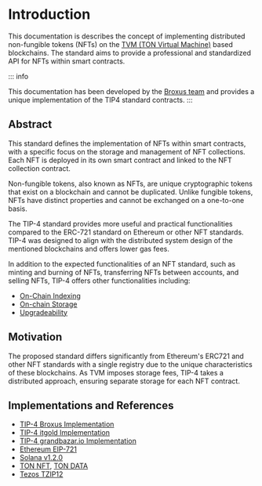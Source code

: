 # Introduction
This documentation is describes the concept of implementing distributed non-fungible tokens (NFTs) on the [TVM (TON Virtual Machine)](https://github.com/tonlabs/TON-Solidity-Compiler/tree/master) based blockchains. The standard aims to provide a professional and standardized API for NFTs within smart contracts.

::: info

This documentation has been developed by the [Broxus team](https://broxus.com/) and provides a unique implementation of the TIP4 standard contracts.
:::

## Abstract
This standard defines the implementation of NFTs within smart contracts, with a specific focus on the storage and management of NFT collections. Each NFT is deployed in its own smart contract and linked to the NFT collection contract.

Non-fungible tokens, also known as NFTs, are unique cryptographic tokens that exist on a blockchain and cannot be duplicated. Unlike fungible tokens, NFTs have distinct properties and cannot be exchanged on a one-to-one basis.

The TIP-4 standard provides more useful and practical functionalities compared to the ERC-721 standard on Ethereum or other NFT standards. TIP-4 was designed to align with the distributed system design of the mentioned blockchains and offers lower gas fees.

In addition to the expected functionalities of an NFT standard, such as minting and burning of NFTs, transferring NFTs between accounts, and selling NFTs, TIP-4 offers other functionalities including:

- [On-Chain Indexing](/specification/tip4_3.md)
- [On-chain Storage](/specification/tip4_4.md)
- [Upgradeability](/specification/tip4_6.md)

## Motivation
The proposed standard differs significantly from Ethereum's ERC721 and other NFT standards with a single registry due to the unique characteristics of these blockchains. As TVM imposes storage fees, TIP-4 takes a distributed approach, ensuring separate storage for each NFT contract.

## Implementations and References
- [TIP-4 Broxus Implementation ](https://github.com/broxus/tip4/tree/master/contracts)
- [TIP-4 itgold Implementation](https://github.com/itgoldio/everscale-tip)
- [TIP-4 grandbazar.io Implementation](https://github.com/grandbazar-io/everscale-tip4.6-contracts)
- [Ethereum EIP-721](https://eips.ethereum.org/EIPS/eip-721)
- [Solana v1.2.0](https://docs.metaplex.com/token-metadata/specification)
- [TON NFT](https://github.com/ton-blockchain/TIPs/issues/62), [TON DATA](https://github.com/ton-blockchain/TIPs/issues/64)
- [Tezos TZIP12](https://gitlab.com/tezos/tzip/-/blob/master/proposals/tzip-12/tzip-12.md)